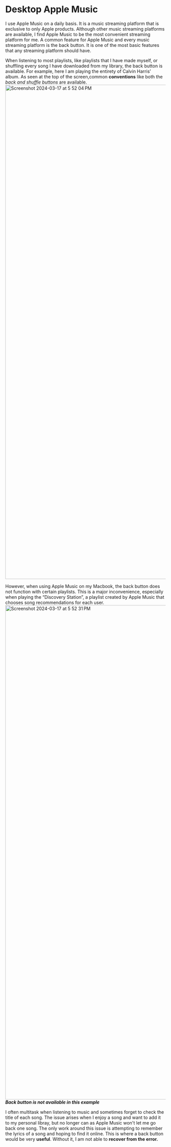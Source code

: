 # Desktop Apple Music

I use Apple Music on a daily basis. It is a music streaming platform that is exclusive to only Apple products. Although other music streaming platforms are available, I find Apple Music to be the most convenient streaming platform for me. A common feature for Apple Music and every music streaming platform is the back button. It is one of the most basic features that any streaming platform should have. 

When listening to most playlists, like playlists that I have made myself, or shuffling every song I have downloaded from my library, the back button is available. For example, here I am playing the entirety of Calvin Harris’ album. As seen at the top of the screen,common **conventions** like both the _back and shuffle buttons_ are available.<img width="1552" alt="Screenshot 2024-03-17 at 5 52 04 PM" src="https://github.com/ChicoState/ux-personal-portfolio-AllanConstanza/assets/75638009/81204701-d226-4ef1-b60d-9df6c7371ccc">




However, when using Apple Music on my Macbook, the back button does not function with certain playlists. This is a major inconvenience, especially when playing the “Discovery Station”, a playlist created by Apple Music that chooses song recommendations for each user. 
<img width="1552" alt="Screenshot 2024-03-17 at 5 52 31 PM" src="https://github.com/ChicoState/ux-personal-portfolio-AllanConstanza/assets/75638009/a18942ba-6a83-4017-8c86-1a4d07b0db8d">
                        ***Back button is not available in this example*** 




I often multitask when listening to music and sometimes forget to check the title of each song. The issue arises when I enjoy a song and want to add it to my personal libray, but no longer can as Apple Music won't let me go back one song. The only work around this issue is attempting to remember the lyrics of a song and hoping to find it online. This is where a back button would be very **useful**. Without it, I am not able to **recover from the error.**


